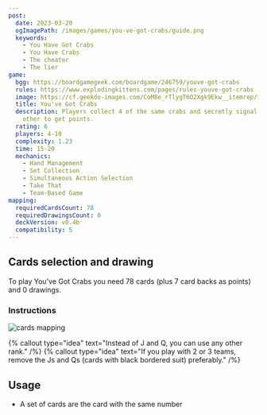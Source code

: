 ```yaml
---
post:
  date: 2023-03-20
  ogImagePath: /images/games/you-ve-got-crabs/guide.png
  keywords:
    - You Have Got Crabs
    - You Have Crabs
    - The cheater
    - The lier
game:
  bgg: https://boardgamegeek.com/boardgame/246759/youve-got-crabs
  rules: https://www.explodingkittens.com/pages/rules-youve-got-crabs
  image: https://cf.geekdo-images.com/CoM8e_rTlygT6O2Xgk9Ekw__itemrep/img/8i9tE7RSy-G33Sk7cr3EgBn7Q7E=/fit-in/246x300/filters:strip_icc()/pic5886130.jpg
  title: You've Got Crabs
  description: Players collect 4 of the same crabs and secretly signal to each
    other to get points.
  rating: 6
  players: 4-10
  complexity: 1.23
  time: 15-20
  mechanics:
    - Hand Management
    - Set Collection
    - Simultaneous Action Selection
    - Take That
    - Team-Based Game
mapping:
  requiredCardsCount: 78
  requiredDrawingsCount: 0
  deckVersion: v0.4b
  compatibility: 5
---
```


## Cards selection and drawing

To play You've Got Crabs you need 78 cards (plus 7 card backs as points) and 0 drawings.

### Instructions

![cards mapping](/images/games/you-ve-got-crabs/guide.png)

{% callout type="idea" text="Instead of J and Q, you can use any other rank." /%}
{% callout type="idea" text="If you play with 2 or 3 teams, remove the Js and Qs (cards with black bordered suit) preferably." /%}

## Usage

- A set of cards are the card with the same number
